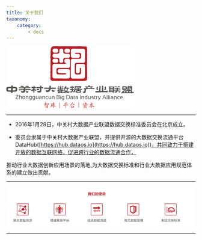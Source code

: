 ```yaml
---
title: 关于我们
taxonomy:
    category:
        - docs
---
```


 
![](images1.png)

------------------------------------------------------------------------------------------------------------------------------------------------------------
- 2016年1月28日，中关村大数据产业联盟数据交换标准委员会在北京成立。

- 委员会隶属于中关村大数据产业联盟，并提供开源的大数据交换流通平台DataHub([https://hub.dataos.io](https://hub.dataos.io))，共同致力于搭建开放的数据互联网络，促进跨行业的数据流通合作，

推动行业大数据创新应用场景的落地,为大数据交换标准和行业大数据应用规范体系的建立做出贡献。
        

------------------------------------------------------------------------------------------------------------------------------------------------------------
![](mission.png)

------------------------------------------------------------------------------------------------------------------------------------------------------------
